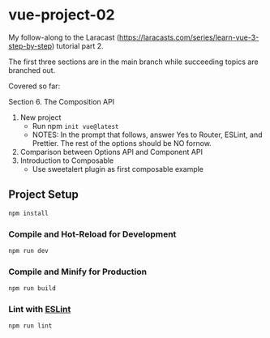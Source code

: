 # vue-project-02

My follow-along to the Laracast (https://laracasts.com/series/learn-vue-3-step-by-step) tutorial part 2.

The first three sections are in the main branch while succeeding topics are branched out.

Covered so far:

Section 6. The Composition API
1. New project
   * Run npm `init vue@latest`
   * NOTES: In the prompt that follows, answer Yes to Router, ESLint, and Prettier. The rest of the options should be NO fornow.
2. Comparison between Options API and Component API
3. Introduction to Composable
   * Use sweetalert plugin as first composable example

## Project Setup

```sh
npm install
```

### Compile and Hot-Reload for Development

```sh
npm run dev
```

### Compile and Minify for Production

```sh
npm run build
```

### Lint with [ESLint](https://eslint.org/)

```sh
npm run lint
```
